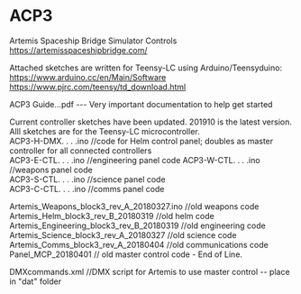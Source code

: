 # ACP3
Artemis Spaceship Bridge Simulator Controls  
  https://artemisspaceshipbridge.com/

Attached sketches are written for Teensy-LC using Arduino/Teensyduino:  
  https://www.arduino.cc/en/Main/Software  
  https://www.pjrc.com/teensy/td_download.html
  
ACP3 Guide...pdf  --- Very important documentation to help get started

Current controller sketches have been updated. 201910 is the latest version. Alll sketches are for the Teensy-LC microcontroller.  
ACP3-H-DMX. . . .ino //code for Helm control panel; doubles as master controller for all connected controllers  
ACP3-E-CTL. . . .ino //engineering panel code 
ACP3-W-CTL. . . .ino //weapons panel code  
ACP3-S-CTL. . . .ino //science panel code  
ACP3-C-CTL. . . .ino //comms panel code  

Artemis_Weapons_block3_rev_A_20180327.ino //old weapons code  
Artemis_Helm_block3_rev_B_20180319 //old helm code  
Artemis_Engineering_block3_rev_B_20180319 //old engineering code  
Artemis_Science_block3_rev_A_20180327 //old science code  
Artemis_Comms_block3_rev_A_20180404 //old communications code  
Panel_MCP_20180401 // old master control code - End of Line.  

DMXcommands.xml //DMX script for Artemis to use master control -- place in "dat" folder
